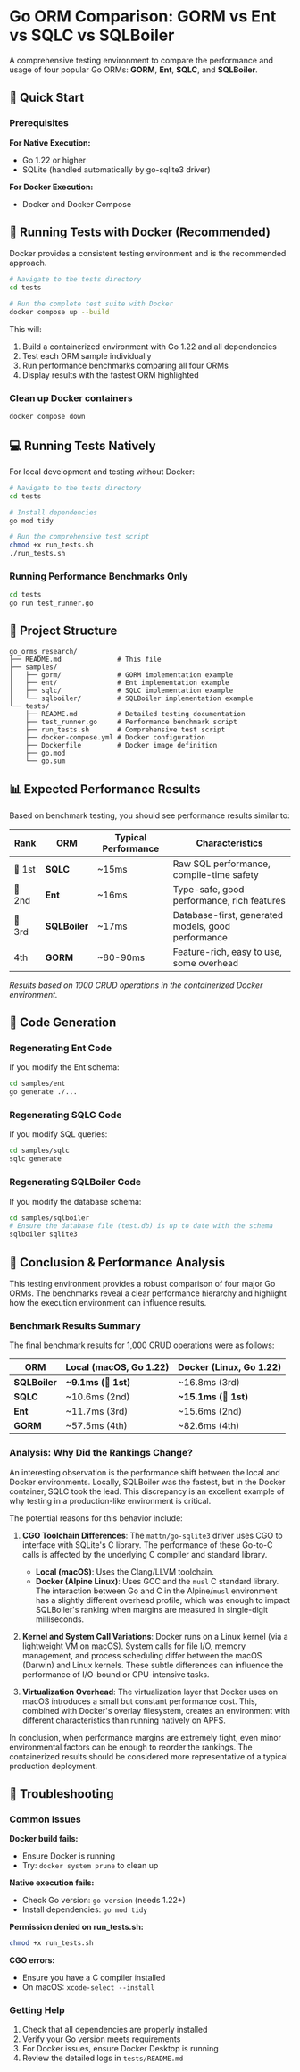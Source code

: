 # Go ORM Comparison: GORM vs Ent vs SQLC vs SQLBoiler

A comprehensive testing environment to compare the performance and usage of four popular Go ORMs: **GORM**, **Ent**, **SQLC**, and **SQLBoiler**.

## 🚀 Quick Start

### Prerequisites

**For Native Execution:**
- Go 1.22 or higher
- SQLite (handled automatically by go-sqlite3 driver)

**For Docker Execution:**
- Docker and Docker Compose

## 🐳 Running Tests with Docker (Recommended)

Docker provides a consistent testing environment and is the recommended approach.

```bash
# Navigate to the tests directory
cd tests

# Run the complete test suite with Docker
docker compose up --build
```

This will:
1. Build a containerized environment with Go 1.22 and all dependencies
2. Test each ORM sample individually
3. Run performance benchmarks comparing all four ORMs
4. Display results with the fastest ORM highlighted

### Clean up Docker containers
```bash
docker compose down
```

## 💻 Running Tests Natively

For local development and testing without Docker:

```bash
# Navigate to the tests directory
cd tests

# Install dependencies
go mod tidy

# Run the comprehensive test script
chmod +x run_tests.sh
./run_tests.sh
```

### Running Performance Benchmarks Only

```bash
cd tests
go run test_runner.go
```

## 📁 Project Structure

```
go_orms_research/
├── README.md              # This file
├── samples/
│   ├── gorm/              # GORM implementation example
│   ├── ent/               # Ent implementation example
│   ├── sqlc/              # SQLC implementation example
│   └── sqlboiler/         # SQLBoiler implementation example
└── tests/
    ├── README.md          # Detailed testing documentation
    ├── test_runner.go     # Performance benchmark script
    ├── run_tests.sh       # Comprehensive test script
    ├── docker-compose.yml # Docker configuration
    ├── Dockerfile         # Docker image definition
    ├── go.mod
    └── go.sum
```

## 📊 Expected Performance Results

Based on benchmark testing, you should see performance results similar to:

| Rank | ORM | Typical Performance | Characteristics |
|------|-----|---------------------|----------------|
| 🥇 1st | **SQLC** | ~15ms | Raw SQL performance, compile-time safety |
| 🥈 2nd | **Ent** | ~16ms | Type-safe, good performance, rich features |
| 🥉 3rd | **SQLBoiler** | ~17ms | Database-first, generated models, good performance |
| 4th | **GORM** | ~80-90ms | Feature-rich, easy to use, some overhead |

*Results based on 1000 CRUD operations in the containerized Docker environment.*

## 🔧 Code Generation

### Regenerating Ent Code
If you modify the Ent schema:
```bash
cd samples/ent
go generate ./...
```

### Regenerating SQLC Code
If you modify SQL queries:
```bash
cd samples/sqlc
sqlc generate
```

### Regenerating SQLBoiler Code
If you modify the database schema:
```bash
cd samples/sqlboiler
# Ensure the database file (test.db) is up to date with the schema
sqlboiler sqlite3
```

## 🏁 Conclusion & Performance Analysis

This testing environment provides a robust comparison of four major Go ORMs. The benchmarks reveal a clear performance hierarchy and highlight how the execution environment can influence results.

### Benchmark Results Summary

The final benchmark results for 1,000 CRUD operations were as follows:

| ORM         | Local (macOS, Go 1.22) | Docker (Linux, Go 1.22) |
|-------------|------------------------|-------------------------|
| **SQLBoiler** | **~9.1ms (🥇 1st)**    | ~16.8ms (3rd)           |
| **SQLC**      | ~10.6ms (2nd)          | **~15.1ms (🥇 1st)**    |
| **Ent**       | ~11.7ms (3rd)          | ~15.6ms (2nd)           |
| **GORM**      | ~57.5ms (4th)          | ~82.6ms (4th)           |

### Analysis: Why Did the Rankings Change?

An interesting observation is the performance shift between the local and Docker environments. Locally, SQLBoiler was the fastest, but in the Docker container, SQLC took the lead. This discrepancy is an excellent example of why testing in a production-like environment is critical.

The potential reasons for this behavior include:

1.  **CGO Toolchain Differences**: The `mattn/go-sqlite3` driver uses CGO to interface with SQLite's C library. The performance of these Go-to-C calls is affected by the underlying C compiler and standard library.
    *   **Local (macOS)**: Uses the Clang/LLVM toolchain.
    *   **Docker (Alpine Linux)**: Uses GCC and the `musl` C standard library.
    The interaction between Go and C in the Alpine/`musl` environment has a slightly different overhead profile, which was enough to impact SQLBoiler's ranking when margins are measured in single-digit milliseconds.

2.  **Kernel and System Call Variations**: Docker runs on a Linux kernel (via a lightweight VM on macOS). System calls for file I/O, memory management, and process scheduling differ between the macOS (Darwin) and Linux kernels. These subtle differences can influence the performance of I/O-bound or CPU-intensive tasks.

3.  **Virtualization Overhead**: The virtualization layer that Docker uses on macOS introduces a small but constant performance cost. This, combined with Docker's overlay filesystem, creates an environment with different characteristics than running natively on APFS.

In conclusion, when performance margins are extremely tight, even minor environmental factors can be enough to reorder the rankings. The containerized results should be considered more representative of a typical production deployment.

## 🚨 Troubleshooting

### Common Issues

**Docker build fails:**
- Ensure Docker is running
- Try: `docker system prune` to clean up

**Native execution fails:**
- Check Go version: `go version` (needs 1.22+)
- Install dependencies: `go mod tidy`

**Permission denied on run_tests.sh:**
```bash
chmod +x run_tests.sh
```

**CGO errors:**
- Ensure you have a C compiler installed
- On macOS: `xcode-select --install`

### Getting Help

1. Check that all dependencies are properly installed
2. Verify your Go version meets requirements
3. For Docker issues, ensure Docker Desktop is running
4. Review the detailed logs in `tests/README.md`
